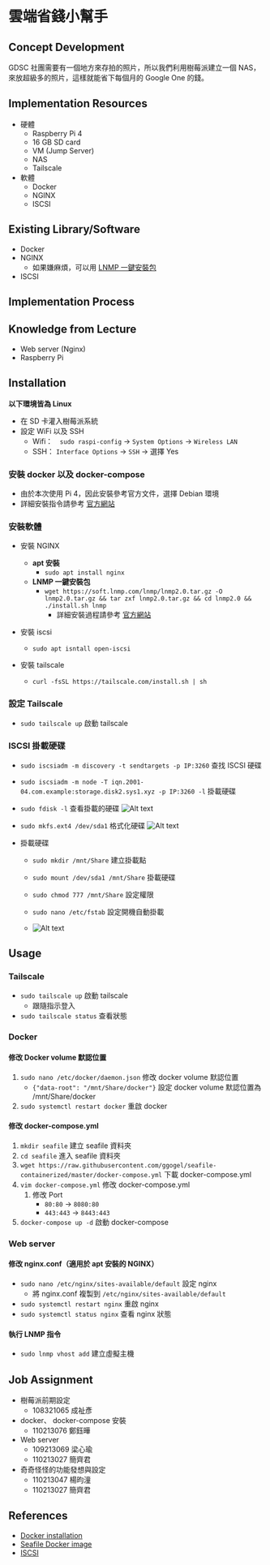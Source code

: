 # 雲端省錢小幫手

## Concept Development
GDSC 社團需要有一個地方來存拍的照片，所以我們利用樹莓派建立一個 NAS，來放超級多的照片，這樣就能省下每個月的 Google One 的錢。

## Implementation Resources
- 硬體
    - Raspberry Pi 4
    - 16 GB SD card
    - VM (Jump Server)
    - NAS
    - Tailscale
- 軟體
    - Docker
    - NGINX
    - ISCSI

## Existing Library/Software
- Docker 
- NGINX
  - 如果嫌麻煩，可以用 [LNMP 一鍵安裝包](https://lnmp.org/install.html)
- ISCSI

## Implementation Process

## Knowledge from Lecture
- Web server (Nginx)
- Raspberry Pi 

## Installation
**以下環境皆為 Linux**
- 在 SD 卡灌入樹莓派系統
- 設定 WiFi 以及 SSH 
  - Wifi：　`sudo raspi-config` -> `System Options` -> `Wireless LAN`
  - SSH： `Interface Options` -> `SSH` -> 選擇 Yes
### 安裝 docker 以及 docker-compose

- 由於本次使用 Pi 4，因此安裝參考官方文件，選擇 Debian 環境
- 詳細安裝指令請參考 [官方網站](https://docs.docker.com/engine/install/debian/)

### 安裝軟體

- 安裝 NGINX
  - **apt 安裝**
    - `sudo apt install nginx`
  - **LNMP 一鍵安裝包**
    - `wget https://soft.lnmp.com/lnmp/lnmp2.0.tar.gz -O lnmp2.0.tar.gz && tar zxf lnmp2.0.tar.gz && cd lnmp2.0 && ./install.sh lnmp`
      - 詳細安裝過程請參考 [官方網站](https://lnmp.org/install.html)



- 安裝 iscsi
    - `sudo apt isntall open-iscsi`
- 安裝 tailscale
    - `curl -fsSL https://tailscale.com/install.sh | sh`

### 設定 Tailscale

- `sudo tailscale up` 啟動 tailscale

### ISCSI 掛載硬碟

- `sudo iscsiadm -m discovery -t sendtargets -p IP:3260` 查找 ISCSI 硬碟
- `sudo iscsiadm -m node -T iqn.2001-04.com.example:storage.disk2.sys1.xyz -p IP:3260 -l` 掛載硬碟
- `sudo fdisk -l` 查看掛載的硬碟
![Alt text](images/image.png)
- `sudo mkfs.ext4 /dev/sda1` 格式化硬碟
![Alt text](images/image-1.png)
    
- 掛載硬碟
    - `sudo mkdir /mnt/Share` 建立掛載點
    - `sudo mount /dev/sda1 /mnt/Share` 掛載硬碟
    - `sudo chmod 777 /mnt/Share` 設定權限
    - `sudo nano /etc/fstab` 設定開機自動掛載
    
    - ![Alt text](images/image-2.png)

## Usage

### Tailscale

- `sudo tailscale up` 啟動 tailscale
  - 跟隨指示登入
- `sudo tailscale status` 查看狀態 

### Docker
#### 修改 Docker volume 默認位置
1. `sudo nano /etc/docker/daemon.json` 修改 docker volume 默認位置
   -  `{"data-root": "/mnt/Share/docker"}` 設定 docker volume 默認位置為 /mnt/Share/docker
2. `sudo systemctl restart docker` 重啟 docker

#### 修改 docker-compose.yml

1. `mkdir seafile` 建立 seafile 資料夾
2. `cd seafile` 進入 seafile 資料夾
3. `wget https://raw.githubusercontent.com/ggogel/seafile-containerized/master/docker-compose.yml` 下載 docker-compose.yml
4. `vim docker-compose.yml` 修改 docker-compose.yml
   1. 修改 Port
        - `80:80` -> `8080:80`
        - `443:443` -> `8443:443`
5. `docker-compose up -d` 啟動 docker-compose


### Web server
#### 修改 nginx.conf（適用於 apt 安裝的 NGINX）

- `sudo nano /etc/nginx/sites-available/default` 設定 nginx
  - 將 nginx.conf 複製到 `/etc/nginx/sites-available/default`
- `sudo systemctl restart nginx` 重啟 nginx
- `sudo systemctl status nginx` 查看 nginx 狀態

#### 執行 LNMP 指令
- `sudo lnmp vhost add` 建立虛擬主機


## Job Assignment
- 樹莓派前期設定
    - 108321065 成祉彥
- docker、 docker-compose 安裝
    - 110213076 鄭鈺曄
- Web server
    - 109213069 梁心瑜
    - 110213027 簡齊君
- 奇奇怪怪的功能發想與設定
    - 110213047 楊昀潼
    - 110213027 簡齊君

## References
- [Docker installation](https://docs.docker.com/engine/install/debian/)
- [Seafile Docker image](https://github.com/ggogel/seafile-containerized)
- [ISCSI](https://www.howtoforge.com/tutorial/how-to-setup-iscsi-storage-server-on-ubuntu-2004/)
